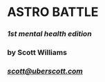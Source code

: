 # ASTRO BATTLE

### *1st mental health edition*

### by Scott Williams

### [*scott@uberscott.com*](mailto:scott@uberscott.com)

